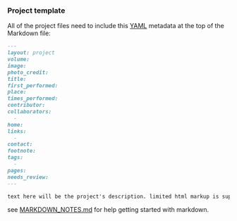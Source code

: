 
### Project template

All of the project files need to include this [YAML](http://yaml.org/) metadata at the top of the Markdown file:

```markdown
---
layout: project
volume: 
image: 
photo_credit: 
title: 
first_performed: 
place: 
times_performed: 
contributor: 
collaborators:
  -
home: 
links: 
  - 
contact: 
footnote: 
tags: 
  - 
pages:
needs_review:
---

text here will be the project's description. limited html markup is supported tho probably discouraged. other markdown is preferred.
```

see [MARKDOWN_NOTES.md](MARKDOWN_NOTES.md) for help getting started with markdown.
